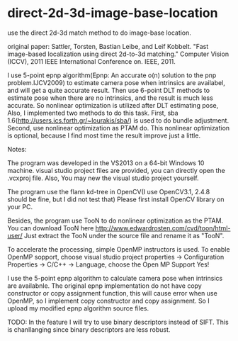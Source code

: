 # direct-2d-3d-image-base-location
use the direct 2d-3d match method to do image-base location.

original paper: 
Sattler, Torsten, Bastian Leibe, and Leif Kobbelt. 
"Fast image-based localization using direct 2d-to-3d matching." 
Computer Vision (ICCV), 2011 IEEE International Conference on. IEEE, 2011.


I use 5-point epnp algorithm(Epnp: An accurate o(n) solution to the pnp problem.IJCV2009)
to estimate camera pose when intrinsics are availabel, and will get a quite accurate result.
Then use 6-point DLT methods to estimate pose when there are no intrinsics, and the result
is much less accurate. So nonlinear optimization is utilized after DLT estimating pose, Also,
I implemented two methods to do this task. First, sba 1.6(http://users.ics.forth.gr/~lourakis/sba/)
is used to do bundle adjustment. Second, use nonlinear optimization as PTAM do. This nonlinear
optimization is optional, because I find most time the result improve just a little.

Notes:

The program was developed in the  VS2013 on a 64-bit Windows 10 machine.
visual studio project files are provided, you can directly open the .vcxproj file.
Also, You may new the visual studio project yourself.

The program use the flann kd-tree in OpenCV(I use OpenCV3.1, 2.4.8 should be fine, 
but I did not test that)
Please first install OpenCV library on your PC.

Besides, the program use TooN to do nonlinear optimization as the PTAM. 
You can download TooN here http://www.edwardrosten.com/cvd/toon/html-user/
Just extract the TooN under the source file and rename it as "TooN". 

To accelerate the processing, simple OpenMP instructors is used.
To enable OpenMP sopport, choose visual studio project properties -> Configuration Properties
 -> C/C++ -> Language, choose the Open MP Support Yes!
 
I use the 5-point epnp algorithm to calculate camera pose when intrinsics are availabnle.
The original epnp implementation do not have copy constructor or copy assignment function,
this will cause error when use OpenMP, so I implement copy constructor and copy assignment.
So I upload my modified epnp algorithm source files. 


TODO:
In the feature I will try to use binary descriptors instead of SIFT.
This is chanllanging since binary descriptors are less robust.



